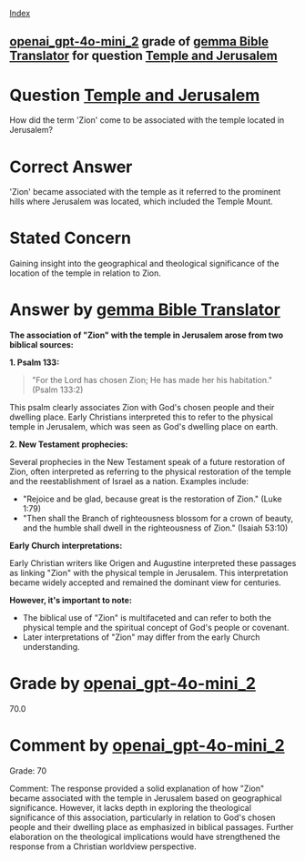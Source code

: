 
[Index](../../../../index.md)
## [openai_gpt-4o-mini_2](../../../grading_models/openai_gpt-4o-mini_2.md) grade of [gemma Bible Translator](../../../answering_models/gemma_Bible_Translator.md) for question [Temple and Jerusalem](../../../questions/Temple_and_Jerusalem.md)

# Question [Temple and Jerusalem](../../../questions/Temple_and_Jerusalem.md)
How did the term 'Zion' come to be associated with the temple located in Jerusalem?

# Correct Answer
'Zion' became associated with the temple as it referred to the prominent hills where Jerusalem was located, which included the Temple Mount.

# Stated Concern
Gaining insight into the geographical and theological significance of the location of the temple in relation to Zion.

# Answer by [gemma Bible Translator](../../../answering_models/gemma_Bible_Translator.md)
**The association of "Zion" with the temple in Jerusalem arose from two biblical sources:**

**1. Psalm 133:**

> "For the Lord has chosen Zion; He has made her his habitation." (Psalm 133:2)

This psalm clearly associates Zion with God's chosen people and their dwelling place. Early Christians interpreted this to refer to the physical temple in Jerusalem, which was seen as God's dwelling place on earth.

**2. New Testament prophecies:**

Several prophecies in the New Testament speak of a future restoration of Zion, often interpreted as referring to the physical restoration of the temple and the reestablishment of Israel as a nation. Examples include:

* "Rejoice and be glad, because great is the restoration of Zion." (Luke 1:79)
* "Then shall the Branch of righteousness blossom for a crown of beauty, and the humble shall dwell in the righteousness of Zion." (Isaiah 53:10)

**Early Church interpretations:**

Early Christian writers like Origen and Augustine interpreted these passages as linking "Zion" with the physical temple in Jerusalem. This interpretation became widely accepted and remained the dominant view for centuries.

**However, it's important to note:**

* The biblical use of "Zion" is multifaceted and can refer to both the physical temple and the spiritual concept of God's people or covenant.
* Later interpretations of "Zion" may differ from the early Church understanding.

# Grade by [openai_gpt-4o-mini_2](../../../grading_models/openai_gpt-4o-mini_2.md)
70.0

# Comment by [openai_gpt-4o-mini_2](../../../grading_models/openai_gpt-4o-mini_2.md)
Grade: 70

Comment: The response provided a solid explanation of how "Zion" became associated with the temple in Jerusalem based on geographical significance. However, it lacks depth in exploring the theological significance of this association, particularly in relation to God's chosen people and their dwelling place as emphasized in biblical passages. Further elaboration on the theological implications would have strengthened the response from a Christian worldview perspective.
